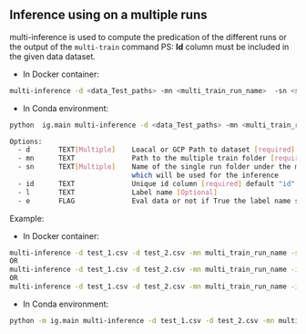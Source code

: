 ## Inference using on a multiple  runs

multi-inference  is used to compute the predication of the different runs or the output of the `multi-train` command
PS: **Id** column must be included in the given data dataset.

- In Docker container:
```bash
multi-inference -d <data_Test_paths> -mn <multi_train_run_name>  -sn <single_train_names> -id <id_name> -l label_name -e
```
- In Conda environment:
```bash
python  ig.main multi-inference -d <data_Test_paths> -mn <multi_train_run_name>  -sn <single_train_names> -id <id_name> -l label_name -e
```
```bash
Options:
  - d       TEXT[Multiple]    Loacal or GCP Path to dataset [required]
  - mn      TEXT              Path to the multiple train folder [required]
  - sn      TEXT[Multiple]    Name of the single run folder under the multi-train folder
                              which will be used for the inference
  - id      TEXT              Unique id column [required] default "id"
  - l       TEXT              Label name [Optional]
  - e       FLAG              Eval data or not if True the label name should be defined [Optional]


```
Example:

- In Docker container:
```bash
multi-inference -d test_1.csv -d test_2.csv -mn multi_train_run_name -sn run1 -sn run2 -id ID
OR
multi-inference -d test_1.csv -d test_2.csv -mn multi_train_run_name -id ID
OR
multi-inference -d test_1.csv -d test_2.csv -mn multi_train_run_name -id ID -e -l cd8_any
```

- In Conda environment:
```bash
python -m ig.main multi-inference -d test_1.csv -d test_2.csv -mn multi_train_run_name -id ID
```
